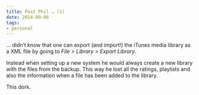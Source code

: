 ```yaml
---
title: Past Phil … (1)
date: 2014-09-06
tags:
- personal
---
```

… didn’t know that one can export (and import!) the iTunes media library as a XML file by going to *File > Library > Export Library*.

Instead when setting up a new system he would always create a new library with the files from the backup. This way he lost all the ratings, playlists and also the information when a file has been added to the library.

This dork.
